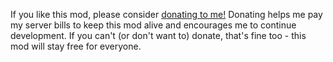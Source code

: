 If you like this mod, please consider [donating to me!](https://buymeacoffee.com/rooot)
Donating helps me pay my server bills to keep this mod alive and encourages me to continue development.
If you can't (or don't want to) donate, that's fine too - this mod will stay free for everyone.
